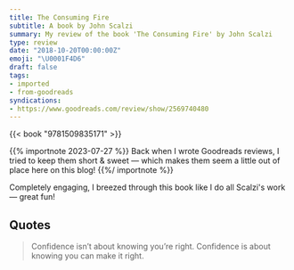 ```yaml
---
title: The Consuming Fire
subtitle: A book by John Scalzi
summary: My review of the book 'The Consuming Fire' by John Scalzi
type: review
date: "2018-10-20T00:00:00Z"
emoji: "\U0001F4D6"
draft: false
tags:
- imported
- from-goodreads
syndications:
- https://www.goodreads.com/review/show/2569740480
---
```


{{< book "9781509835171" >}}

{{% importnote 2023-07-27 %}}
Back when I wrote Goodreads reviews, I tried to keep them short & sweet — which makes them seem a little out of place here on this blog!
{{%/ importnote %}}

Completely engaging, I breezed through this book like I do all Scalzi's work — great fun!

## Quotes

> Confidence isn’t about knowing you’re right. Confidence is about knowing you can make it right.

